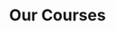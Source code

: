 ---
title: "Our Courses"
draft: false
# page title background image
bg_image: "exampleSite/static/images/backgrounds/page-title.jpg"
# meta description
description : "We offer variety of courses for Juniors."
---